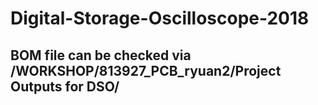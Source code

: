 # Digital-Storage-Oscilloscope-2018
## BOM file can be checked via /WORKSHOP/813927_PCB_ryuan2/Project Outputs for DSO/
